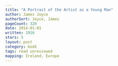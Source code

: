 ```yaml
---
title: "A Portrait of the Artist as a Young Man"
author: James Joyce
authorSort: Joyce, James
pageCount: 329
date: 2014-01-01
written: 1916
stars: 5
layout: post
category: book
tags: read unreviewed
mapping: Ireland, Europe
---
```

